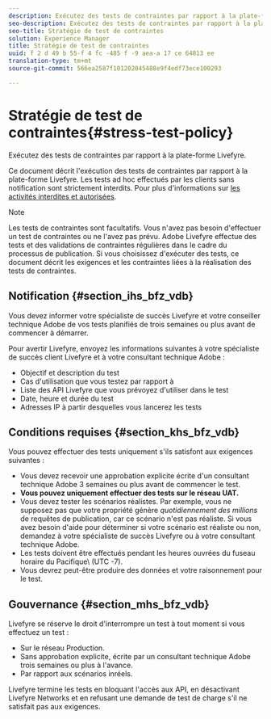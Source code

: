 ```yaml
---
description: Exécutez des tests de contraintes par rapport à la plate-forme Livefyre.
seo-description: Exécutez des tests de contraintes par rapport à la plate-forme Livefyre.
seo-title: Stratégie de test de contraintes
solution: Experience Manager
title: Stratégie de test de contraintes
uuid: f 2 d 49 b 55-f 4 fc -485 f -9 aea-a 17 ce 64813 ee
translation-type: tm+mt
source-git-commit: 566ea2587f101202045488e9f4edf73ece100293

---
```



# Stratégie de test de contraintes{#stress-test-policy}

Exécutez des tests de contraintes par rapport à la plate-forme Livefyre.

Ce document décrit l'exécution des tests de contraintes par rapport à la plate-forme Livefyre. Les tests ad hoc effectués par les clients sans notification sont strictement interdits. Pour plus d'informations sur [les activités interdites et autorisées](#c_stress_test_policy/section_mhs_bfz_vdb).

>[!NOTE]
>
>Les tests de contraintes sont facultatifs. Vous n'avez pas besoin d'effectuer un test de contraintes ou ne l'avez pas prévu. Adobe Livefyre effectue des tests et des validations de contraintes régulières dans le cadre du processus de publication. Si vous choisissez d'exécuter des tests, ce document décrit les exigences et les contraintes liées à la réalisation des tests de contraintes.

## Notification {#section_ihs_bfz_vdb}

Vous devez informer votre spécialiste de succès Livefyre et votre conseiller technique Adobe de vos tests planifiés de trois semaines ou plus avant de commencer à démarrer.

Pour avertir Livefyre, envoyez les informations suivantes à votre spécialiste de succès client Livefyre et à votre consultant technique Adobe :

* Objectif et description du test
* Cas d'utilisation que vous testez par rapport à
* Liste des API Livefyre que vous prévoyez d'utiliser dans le test
* Date, heure et durée du test
* Adresses IP à partir desquelles vous lancerez les tests

## Conditions requises {#section_khs_bfz_vdb}

Vous pouvez effectuer des tests uniquement s'ils satisfont aux exigences suivantes :

* Vous devez recevoir une approbation explicite écrite d'un consultant technique Adobe 3 semaines ou plus avant de commencer le test.
* **Vous pouvez uniquement effectuer des tests sur le réseau UAT.**
* Vous devez tester les scénarios réalistes. Par exemple, vous ne supposez pas que votre propriété génère *quotidiennement des millions* de requêtes de publication, car ce scénario n'est pas réaliste. Si vous avez besoin d'aide pour déterminer si votre scénario est réaliste ou non, demandez à votre spécialiste de succès Livefyre ou à votre consultant technique Adobe.
* Les tests doivent être effectués pendant les heures ouvrées du fuseau horaire du Pacifique\ (UTC -7\).
* Vous devrez peut-être produire des données et votre raisonnement pour le test.

## Gouvernance {#section_mhs_bfz_vdb}

Livefyre se réserve le droit d'interrompre un test à tout moment si vous effectuez un test :

* Sur le réseau Production.
* Sans approbation explicite, écrite par un consultant technique Adobe trois semaines ou plus à l'avance.
* Par rapport aux scénarios inréels.

Livefyre termine les tests en bloquant l'accès aux API, en désactivant Livefyre Networks et en refusant une demande de test de charge s'il ne satisfait pas aux exigences.
